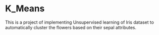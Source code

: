 # K_Means
This is a project of implementing Unsupervised learning of Iris dataset to automatically cluster the flowers based on their sepal attributes. 
